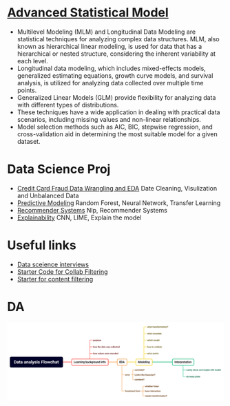 # [Advanced Statistical Model](https://github.com/hanshuo-shuo/DS-project/tree/main/Statistics%20model)
- Multilevel Modeling (MLM) and Longitudinal Data Modeling are statistical techniques for analyzing complex data structures. MLM, also known as hierarchical linear modeling, is used for data that has a hierarchical or nested structure, considering the inherent variability at each level.
-  Longitudinal data modeling, which includes mixed-effects models, generalized estimating equations, growth curve models, and survival analysis, is utilized for analyzing data collected over multiple time points. 
-  Generalized Linear Models (GLM) provide flexibility for analyzing data with different types of distributions. 
-  These techniques have a wide application in dealing with practical data scenarios, including missing values and non-linear relationships. 
-  Model selection methods such as AIC, BIC, stepwise regression, and cross-validation aid in determining the most suitable model for a given dataset.


# Data Science Proj
- [Credit Card Fraud Data Wrangling and EDA](https://github.com/hanshuo-shuo/DS-project/tree/main/Credit%20Card%20Fraud%20Data%20Wrangling%20and%20EDA)
Date Cleaning, Visulization and Unbalanced Data
- [Predictive Modeling](https://github.com/hanshuo-shuo/DS-project/tree/main/Predictive%20Modeling)
Random Forest, Neural Network, Transfer Learning
- [Recommender Systems](https://github.com/hanshuo-shuo/DS-project/tree/main/Recommender%20Systems)
Nlp, Recommender Systems
- [Explainability](https://github.com/hanshuo-shuo/DS-project/tree/main/Explainability)
CNN, LIME, Explain the model
# Useful links

- [Data sceience interviews](https://github.com/alexeygrigorev/data-science-interviews/tree/master)
- [Starter Code for Collab Filtering](https://www.kaggle.com/code/vishorita/best-recommendation-collabarative-filtering?scriptVersionId=119356689)
- [Starter for content filtering](https://heartbeat.comet.ml/recommender-systems-with-python-part-i-content-based-filtering-5df4940bd831)

# DA

![a](Explainability/pic/o.png)
